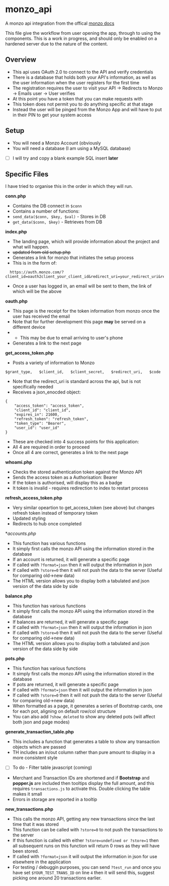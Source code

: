 # monzo_api

A monzo api integration from the offical [monzo docs](https://docs.monzo.com/#introduction) 

This file give the workflow from user opening the app, through to using the components. 
This is a work in progress, and should only be enabled on a hardened server due to the nature of the content.

## Overview
- This api uses OAuth 2.0 to connect to the API and verify credentials
- There is a database that holds both your API's information, as well as the user information when the user registers for the first time
- The registration requires the user to visit your API -> Redirects to Monzo -> Emails user -> User verifies
- At this point you have a token that you can make requests with
- This token does not permit you to do anything specific at that stage
- Instead the user will be pinged from the Monzo App and will have to put in their PIN to get your system access

## Setup
- You will need a Monzo Account (obviously
- You will need a database (I am using a MySQL database)
- [ ] I will try and copy a blank example SQL insert **later**


## Specific Files
I have tried to organise this in the order in which they will run. 

**conn.php**
- Contains the DB connect in ```$conn```
- Contains a number of functions:
- ```send_data($conn, $key, $val)``` - Stores in DB
- ```get_data($conn, $key)``` - Retrieves from DB


**index.php**
- The landing page, which will provide information about the project and what will happen.
- ~~updated from old setup.php~~
- Generates a link for monzo that initiates the setup process
- This is in the form of:
```
  https://auth.monzo.com/?client_id=oauth2client_your_client_id&redirect_uri=your_redirect_uri&response_type=code&state=state_token
```
- Once a user has logged in, an email will be sent to them, the link of which will be the above

**oauth.php**
- This page is the receipt for the token information from monzo once the user has received the email
- Note that for further development this page **may** be served on a different device
- - This may be due to email arriving to user's phone 
- Generates a link to the next page

**get_access_token.php**
- Posts a variety of information to Monzo
```
$grant_type,   $client_id,   $client_secret,   $redirect_uri,   $code
```
- Note that the redirect_uri is standard across the api, but is not specifically needed
- Receives a json_enocded object:
```
{
    "access_token": "access_token",
    "client_id": "client_id",
    "expires_in": 21600,
    "refresh_token": "refresh_token",
    "token_type": "Bearer",
    "user_id": "user_id"
}
```
- These are checked into 4 success points for this application:
- All 4 are required in order to proceed
- Once all 4 are correct, generates a link to the next page


**whoami.php**
- Checks the stored authentication token against the Monzo API
- Sends the access token as a Authorisation: Bearer
- If the token is authorised, will display this as a badge
- It token is invalid - requires redirection to index to restart process

**refresh_access_token.php**
- Very similar opeartion to get_access_token (see above) but changes refresh token instead of temporary token
- Updated styling
- Redirects to hub once completed

**accounts.php*
- This function has various functions
- It simply first calls the monzo API using the information stored in the database
- If an account is returned, it will generate a specific page
- If called with ```?format=json``` then it will output the information in json
- If called with ```?store=0``` then it will not push the data to the server (Useful for comparing old->new data)
- The HTML version allows you to display both a tabulated and json version of the data side by side


**balance.php**
- This function has various functions
- It simply first calls the monzo API using the information stored in the database
- If balances are returned, it will generate a specific page
- If called with ```?format=json``` then it will output the information in json
- If called with ```?store=0``` then it will not push the data to the server (Useful for comparing old->new data)
- The HTML version allows you to display both a tabulated and json version of the data side by side

**pots.php**
- This function has various functions
- It simply first calls the monzo API using the information stored in the database
- If pots are returned, it will generate a specific page
- If called with ```?format=json``` then it will output the information in json
- If called with ```?store=0``` then it will not push the data to the server (Useful for comparing old->new data)
- When formatted as a page, it generates a series of Bootstrap cards, one for each pot, aligning on default row/col structure
- You can also add ```?show_deleted``` to show any deleted pots (will affect both json and page modes)


**generate_transaction_table.php**
- This includes a function that generates a table to show any transaction objects which are passed
- TH includes an in/out column rather than pure amount to display in a more consistent style
- [ ] To do - Filter table javascript (coming)
- Merchant and Transaction IDs are shortened and if **Bootstrap** and **popper.js** are included then tooltips display the full amount, and this requires ```transactions.js``` to activate this. Double clicking the table makes it small
- Errors in storage are reported in a tooltip

**new_transactions.php**
- This calls the monzo API, getting any new transactions since the last time that it was stored
- This function can be called with ```?store=0``` to not push the transactions to the server
- If this function is called with either ```?store=undefined or ?store=1``` then all subsequent runs on this function will return 0 rows as they will have been stored. 
- If called with ```?format=json``` it will output the information in json for use elsewhere in the application
- For testing / debuggin purposes, you can send ```?test_run``` and once you have set ```$YOUR_TEST_TRANS_ID``` on line ```4``` then it will send this, suggest picking one around 20 transactions earlier.
